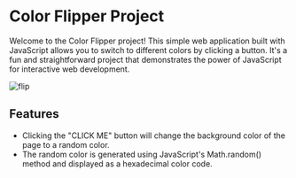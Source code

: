 # Color Flipper Project

Welcome to the Color Flipper project! This simple web application built with JavaScript allows you to switch to different colors by clicking a button. It's a fun and straightforward project that demonstrates the power of JavaScript for interactive web development.

![flip](https://github.com/Olutayo0910/Web-projects/assets/121323757/67cff546-a269-42b0-ba15-fb2333d907cb)

## Features

- Clicking the "CLICK ME" button will change the background color of the page to a random color.
- The random color is generated using JavaScript's Math.random() method and displayed as a hexadecimal color code.

